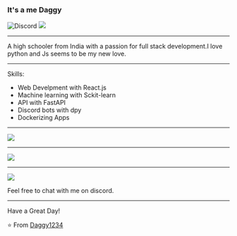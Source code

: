 
### It's a me Daggy

![Discord](https://img.shields.io/discord/491175207122370581?color=black&label=Discord&logo=discord) ![](https://img.shields.io/endpoint?url=https://dev.discordprofiles.me/api/badge/vscode/491174779278065689) 

----

A high schooler from India with a passion for full stack development.I love python and Js seems to be my new love. 

-----

Skills:

- Web Develpment with React.js
- Machine learning with Sckit-learn
- API with FastAPI
- Discord bots with dpy
- Dockerizing Apps

-----
<a href="https://github.com/Daggy1234">
  <img src="https://komarev.com/ghpvc/?username=Daggy1234&style=flat-square" />
</a>


***

<a href="https://github.com/Daggy1234">
  <img src="https://github-readme-stats.vercel.app/api?username=Daggy1234&show_icons=true&hide_border=true" />
</a>

---

<a href="https://github.com/Daggy1234">
  <img src="https://github-readme-stats.vercel.app/api/top-langs/?username=Daggy1234&layout=compact" />
</a>


Feel free to chat with me on discord.

-----


Have a Great Day!

⭐️ From [Daggy1234](https://github.com/Daggy1234)

<!---
gustantosyaputra/gustantosyaputra is a ✨ special ✨ repository because its `README.md` (this file) appears on your GitHub profile.
You can click the Preview link to take a look at your changes.
--->
